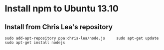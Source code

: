 Install npm to Ubuntu 13.10
===========================

Install from Chris Lea's repository
-----------------------------------

`sudo add-apt-repository ppa:chris-lea/node.js    
sudo apt-get update    
sudo apt-get install nodejs`    
